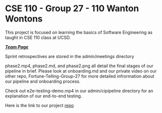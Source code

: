 # CSE 110 - Group 27 - 110 Wanton Wontons
This project is focused on learning the basics of Software Engineering as taught in CSE 110 class at UCSD.

[***Team Page***](admin/team.md)

Sprint retrospectives are stored in the admin/meetings directory

phase2.mp4, phase2.md, and phase2.png all detail the final stages of our pipeline in brief. Please look at onboarding.md and our private video on our other repo, Fortune-Telling-Group-27 for more detailed infrormation about our pipeline and onboarding process.

Check out e2e-testing-demo.mp4 in our admin/cipipeline directory for an explanation of our end-to-end testing.

Here is the link to our project [repo](https://github.com/cse110-sp23-group27/Fortune-Telling-Group-27)
